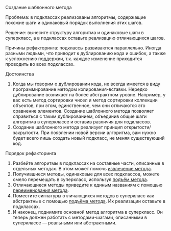 Создание шаблонного метода

Проблема: в подклассах реализованы алгоритмы, содержащие похожие шаги и одинаковый порядок выполнения этих шагов.

Решение: вынесите структуру алгоритма и одинаковые шаги в суперкласс, а в подклассах оставьте реализацию отличающихся шагов.

Причины рефакторинга: подклассы развиваются параллельно. Иногда разными людьми, что приводит к дублированию кода и ошибок, а также к усложнению поддержки, т.к. каждое изменение приходится проводить во всех подклассах.

Достоинства

1. Когда мы говорим о дублировании кода, не всегда имеется в виду программирование методом копирования-вставки. Нередко дублирование возникает на более абстрактном уровне. Например, у вас есть метод сортировки чисел и метод сортировки коллекции объектов, при этом, единственное, чем они отличаются это сравнение элементов. Создание шаблонного метода позволяет справиться с таким дублированием, объединив общие шаги алгоритма в суперклассе и оставив различия для подклассов.
2. Создание шаблонного метода реализует принцип открытости/закрытости. При появлении новой версии алгоритма, вам нужно будет всего лишь создать новый подкласс, не меняя существующий код.

Порядок рефакторинга

1. Разбейте алгоритмы в подклассах на составные части, описанные в отдельных методах. В этом может помочь <a href="https://github.com/helenasilkina/refactoring/blob/master/Extract_Method%20(Извлечение%20метода).md">извлечение метода</a>.
2. Получившиеся методы, одинаковые для всех подклассов, можете смело перемещать в суперкласс, используя <a href="https://github.com/helenasilkina/refactoring/blob/master/Pull%20Up%20Method%20(Подъём%20метода).md">подъём метода</a>.
3. Отличающиеся методы приведите к единым названиям с помощью <a href="https://github.com/helenasilkina/refactoring/blob/master/Rename%20Method%20(Переименование%20метода).md">переименования метода</a>.
4. Поместите сигнатуры отличающихся методов в суперкласс как абстрактные с помощью <a href="https://github.com/helenasilkina/refactoring/blob/master/Pull%20Up%20Method%20(Подъём%20метода).md">подъёма метода</a>. Их реализации оставьте в подклассах.
5. И наконец, поднимите основной метод алгоритма в суперкласс. Он теперь должен работать с методами-шагами, описанными в суперклассе — реальными или абстрактными.
